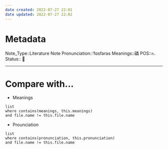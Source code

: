 ```yaml
---
date created: 2022-07-27 22:01
date updated: 2022-07-27 22:02
---
```


# Metadata

Note_Type::Literature Note
Pronunciation::ˈfɑsfərəs
Meanings::磷
POS::`n.`
Status:: 👶

---

# Compare with...

- Meanings

```dataview
list
where contains(meanings, this.meanings)
and file.name != this.file.name
```

- Prounciation

```dataview
list
where contains(pronunciation, this.pronunciation)
and file.name != this.file.name
```

